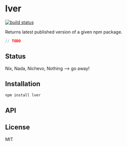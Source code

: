 # lver
[![build status](https://secure.travis-ci.org/thlorenz/lver.png)](http://travis-ci.org/thlorenz/lver)

Returns latest published version of a given npm package.

```js
// TODO
```

## Status

Nix, Nada, Nichevo, Nothing --> go away!
## Installation

    npm install lver

## API


## License

MIT
